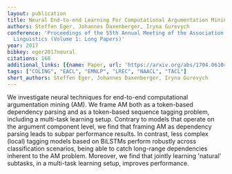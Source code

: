 ```yaml
---
layout: publication
title: Neural End-to-end Learning For Computational Argumentation Mining
authors: Steffen Eger, Johannes Daxenberger, Iryna Gurevych
conference: 'Proceedings of the 55th Annual Meeting of the Association for Computational
  Linguistics (Volume 1: Long Papers)'
year: 2017
bibkey: eger2017neural
citations: 168
additional_links: [{name: Paper, url: 'https://arxiv.org/abs/1704.06104'}]
tags: ["COLING", "EACL", "EMNLP", "LREC", "NAACL", "TACL"]
short_authors: Steffen Eger, Johannes Daxenberger, Iryna Gurevych
---
```

We investigate neural techniques for end-to-end computational argumentation
mining (AM). We frame AM both as a token-based dependency parsing and as a
token-based sequence tagging problem, including a multi-task learning setup.
Contrary to models that operate on the argument component level, we find that
framing AM as dependency parsing leads to subpar performance results. In
contrast, less complex (local) tagging models based on BiLSTMs perform robustly
across classification scenarios, being able to catch long-range dependencies
inherent to the AM problem. Moreover, we find that jointly learning 'natural'
subtasks, in a multi-task learning setup, improves performance.
